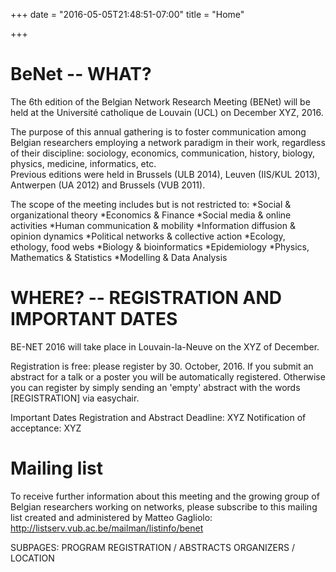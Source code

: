 +++
date = "2016-05-05T21:48:51-07:00"
title = "Home"

+++

BeNet -- WHAT?
===============
The 6th edition of the Belgian Network Research Meeting (BENet) will be held at the Université catholique de Louvain (UCL) on December XYZ, 2016.

The purpose of this annual gathering is to foster communication among Belgian researchers employing a network paradigm in their work, regardless of their discipline: sociology, economics, communication, history, biology, physics, medicine, informatics, etc.  
Previous editions were held in Brussels (ULB 2014), Leuven (IIS/KUL 2013), Antwerpen (UA 2012) and Brussels (VUB 2011).

The scope of the meeting includes but is not restricted to:
*Social & organizational theory
*Economics & Finance
*Social media & online activities
*Human communication & mobility
*Information diffusion & opinion dynamics
*Political networks & collective action
*Ecology, ethology, food webs
*Biology & bioinformatics
*Epidemiology
*Physics, Mathematics & Statistics
*Modelling & Data Analysis

WHERE? -- REGISTRATION AND IMPORTANT DATES
==========================================
BE-NET 2016 will take place in Louvain-la-Neuve on the XYZ of December.

Registration is free: please register by 30. October, 2016.
If you submit an abstract for a talk or a poster you will be automatically registered.
Otherwise you can register by simply sending an 'empty' abstract with the words [REGISTRATION] via easychair.

Important Dates
Registration and Abstract Deadline: XYZ
Notification of acceptance: XYZ


Mailing list
============
To receive further information about this meeting and the growing group of Belgian researchers working on networks, please subscribe to this mailing list created and administered by Matteo Gagliolo:
http://listserv.vub.ac.be/mailman/listinfo/benet


SUBPAGES: 
PROGRAM
REGISTRATION / ABSTRACTS
ORGANIZERS / LOCATION

